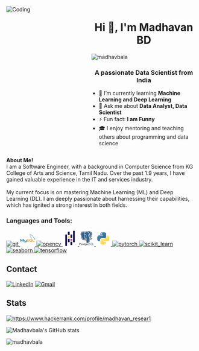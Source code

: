 <div style="display: flex; align-items: flex-start;">
    <img align="right" alt="Coding" width="400" src="https://media.giphy.com/media/M9gbBd9nbDrOTu1Mqx/giphy.gif">


   <div style="margin-left: 20px;">
        <h1 align="center">Hi 👋, I'm Madhavan BD</h1>
        <p align="left"> <img src="https://komarev.com/ghpvc/?username=madhavbala&label=Profile%20views&color=0e75b6&style=flat" alt="madhavbala" /> </p>
        <h3 style="text-align: center;">A passionate Data Scientist from India</h3>

   <ul style="padding-left: 20px;">
            <li>🌱 I’m currently learning <b>Machine Learning and Deep Learning</b></li>
            <li>💬 Ask me about <b>Data Analyst, Data Scientist</b></li>
            <li>⚡ Fun fact: <b>I am Funny</b></li>
            <li>🎓 I enjoy mentoring and teaching others about programming and data science</li>
        </ul>
    </div>
</div>

<p><b>About Me!</b><br>
    I am a Software Engineer, with a background in Computer Science from KG College of Arts and Science, Tamil Nadu. Over the past 1.9 years, I have gained valuable experience in the IT and services industry.<br><br>
    My current focus is on mastering Machine Learning (ML) and Deep Learning (DL). I am deeply passionate about harnessing their capabilities, which has ignited a strong interest in both fields.
</p>

<h3 align="left">Languages and Tools:</h3>
<p align="left">
    <a href="https://git-scm.com/" target="_blank" rel="noreferrer"> <img src="https://www.vectorlogo.zone/logos/git-scm/git-scm-icon.svg" alt="git" width="40" height="40"/> </a>
    <a href="https://www.mysql.com/" target="_blank" rel="noreferrer"> <img src="https://raw.githubusercontent.com/devicons/devicon/master/icons/mysql/mysql-original-wordmark.svg" alt="mysql" width="40" height="40"/> </a>
    <a href="https://opencv.org/" target="_blank" rel="noreferrer"> <img src="https://www.vectorlogo.zone/logos/opencv/opencv-icon.svg" alt="opencv" width="40" height="40"/> </a>
    <a href="https://pandas.pydata.org/" target="_blank" rel="noreferrer"> <img src="https://raw.githubusercontent.com/devicons/devicon/2ae2a900d2f041da66e950e4d48052658d850630/icons/pandas/pandas-original.svg" alt="pandas" width="40" height="40"/> </a>
    <a href="https://www.postgresql.org" target="_blank" rel="noreferrer"> <img src="https://raw.githubusercontent.com/devicons/devicon/master/icons/postgresql/postgresql-original-wordmark.svg" alt="postgresql" width="40" height="40"/> </a>
    <a href="https://www.python.org" target="_blank" rel="noreferrer"> <img src="https://raw.githubusercontent.com/devicons/devicon/master/icons/python/python-original.svg" alt="python" width="40" height="40"/> </a>
    <a href="https://pytorch.org/" target="_blank" rel="noreferrer"> <img src="https://www.vectorlogo.zone/logos/pytorch/pytorch-icon.svg" alt="pytorch" width="40" height="40"/> </a>
    <a href="https://scikit-learn.org/" target="_blank" rel="noreferrer"> <img src="https://upload.wikimedia.org/wikipedia/commons/0/05/Scikit_learn_logo_small.svg" alt="scikit_learn" width="40" height="40"/> </a>
    <a href="https://seaborn.pydata.org/" target="_blank" rel="noreferrer"> <img src="https://seaborn.pydata.org/_images/logo-mark-lightbg.svg" alt="seaborn" width="40" height="40"/> </a>
    <a href="https://www.tensorflow.org" target="_blank" rel="noreferrer"> <img src="https://www.vectorlogo.zone/logos/tensorflow/tensorflow-icon.svg" alt="tensorflow" width="40" height="40"/> </a>
</p>

## Contact
<div align="left">
    <a href="https://www.linkedin.com/in/madhavan-bd-b2a826244" target="blank"><img align="center" src="https://img.shields.io/badge/LinkedIn-%230077B5.svg?style=for-the-badge&logo=linkedin&logoColor=white" alt="LinkedIn" /></a>
    <a href="mailto:madhavan.research@gmail.com" target="blank"><img align="center" src="https://img.shields.io/badge/Gmail-%23D14836.svg?style=for-the-badge&logo=gmail&logoColor=white" alt="Gmail" /></a>
</div>

## Stats

<p align="left">
    <a href="https://www.hackerrank.com/profile/madhavan_resear1" target="blank">
        <img align="center" src="https://raw.githubusercontent.com/rahuldkjain/github-profile-readme-generator/master/src/images/icons/Social/hackerrank.svg" alt="https://www.hackerrank.com/profile/madhavan_resear1" height="40" />
    </a>
</p>

<p align="left">
    <img src="https://github-readme-stats.vercel.app/api?username=Madhavbala&show_icons=true&theme=prussian" alt="Madhavbala's GitHub stats" />
</p>

<p align="left">
    <img src="https://github-readme-stats.vercel.app/api/top-langs?username=madhavbala&show_icons=true&locale=en&layout=compact" alt="madhavbala" />
</p>

